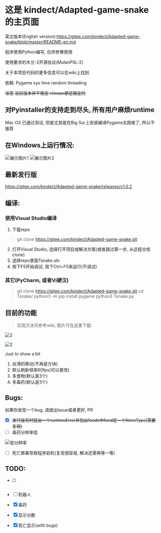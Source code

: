 # 这是 kindect/Adapted-game-snake 的主页面
英文版本(English version):https://gitee.com/kindect/Adapted-game-snake/blob/master/README-en.md

程序使用Python编写, 仅供参赛使用

使用要求的木兰-2开源协议(MulanPSL-2)

关于本项目代码的更多信息可以在wiki上找到

依赖: Pygame sys time random threading

~~注意 当前版本并不稳定 release都是稳定的~~

## 对Pyinstaller的支持走到尽头, 所有用户麻烦runtime

Mac OS 已通过测试, 但是尤其是在Big Sur上安装编译Pygame太困难了, 所以不推荐

## 在Windows上运行情况:
![展示图片1](https://images.gitee.com/uploads/images/2020/0802/144029_0eec6591_6537938.png)
![展示图片2](https://images.gitee.com/uploads/images/2020/0802/144046_36e1e283_6537938.png)
## 最新发行版
https://gitee.com/kindect/Adapted-game-snake/releases/v1.0.2


## 编译:
### 使用Visual Studio编译
1. 下载repo
> git clone https://gitee.com/kindect/Adapted-game-snake.git
2. 打开Visual Studio, 选择打开项目或解决方案(或者跳过第一步, 从远程仓库clone)
3. 选择repo里面Tsnake.sln
4. 按下F5开始调试, 按下Ctrl+F5来运行(不调试)

### 其它(PyCharm, 或者Vi硬汉)
> git clone https://gitee.com/kindect/Adapted-game-snake.git
> cd Tsnake/
> python3 -m pip install pygame
> python3 Tsnake.py

## 目前的功能
> 实现方法可参考wiki, 图片可在这里下载:

![2](https://images.gitee.com/uploads/images/2020/0803/145912_a12be9ca_6537938.png)

![2](https://images.gitee.com/uploads/images/2020/0803/145925_33a0d83a_6537938.png)

Just to show a bit

1. 丝滑的移动(不再是方块)
2. 默认刷新频率60fps(可以更改)
3. 多食物(默认是3个)
4. 多毒药(默认是3个)

## Bugs:
如果你发现一个bug, 请提出Issue或者更好, PR
* [x] ~~发行版有时提出一个runtimeError并指出foods中food是一个NoneType(需要复现)~~
* [ ] 毒药分辨率低

![低分辨率](https://images.gitee.com/uploads/images/2020/0802/150242_ec74553b_6537938.png)

* [ ] 死亡屏幕导致程序宕机(复现很容易, 解决还需再等一等)
## TODO:
* [ ] ~~~多人模式(脱机)~~~(已抛弃该方案)

* [ ] 机器人

* [x] 毒药

* [x] 显示分数

* [x] 死亡显示(with bugs)